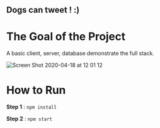 ## Dogs can tweet ! :)

# The Goal of the Project

A basic client, server, database demonstrate the full stack.

![Screen Shot 2020-04-18 at 12 01 12](https://user-images.githubusercontent.com/52782215/79633370-bd907200-816d-11ea-9a41-ea84e79adc98.png)

# How to Run

**Step 1** : `npm install`

**Step 2** : `npm start`
